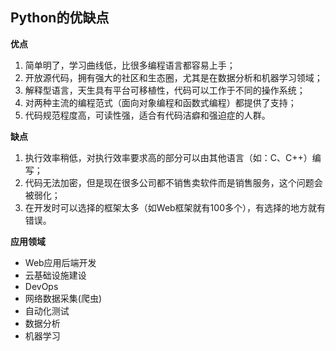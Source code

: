 ## Python的优缺点

**优点**
1. 简单明了，学习曲线低，比很多编程语言都容易上手；
2. 开放源代码，拥有强大的社区和生态圈，尤其是在数据分析和机器学习领域；
3. 解释型语言，天生具有平台可移植性，代码可以工作于不同的操作系统；
4. 对两种主流的编程范式（面向对象编程和函数式编程）都提供了支持；
5. 代码规范程度高，可读性强，适合有代码洁癖和强迫症的人群。


**缺点**
1. 执行效率稍低，对执行效率要求高的部分可以由其他语言（如：C、C++）编写；
2. 代码无法加密，但是现在很多公司都不销售卖软件而是销售服务，这个问题会被弱化；
3. 在开发时可以选择的框架太多（如Web框架就有100多个），有选择的地方就有错误。

**应用领域**
- Web应用后端开发
- 云基础设施建设
- DevOps
- 网络数据采集(爬虫)
- 自动化测试
- 数据分析
- 机器学习

